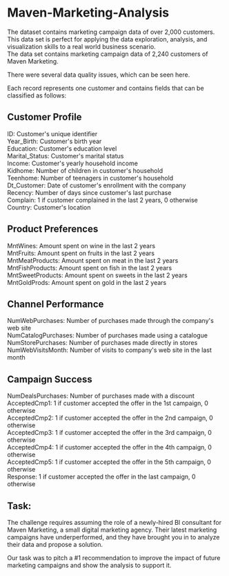 # Maven-Marketing-Analysis
The dataset contains marketing campaign data of over 2,000 customers. This data set is perfect for applying the data exploration, analysis, and visualization skills to a real world business scenario. <br>
The data set contains marketing campaign data of 2,240 customers of Maven Marketing. <br>

There were several data quality issues, which can be seen here. <br>

Each record represents one customer and contains fields that can be classified as follows: <br>

## Customer Profile
ID:                   Customer's unique identifier <br>
Year_Birth:           Customer's birth year <br>
Education:            Customer's education level <br>
Marital_Status:       Customer's marital status <br>
Income:               Customer's yearly household income <br>
Kidhome:              Number of children in customer's household <br>
Teenhome:             Number of teenagers in customer's household <br>
Dt_Customer:          Date of customer's enrollment with the company <br>
Recency:              Number of days since customer's last purchase <br>
Complain:             1 if customer complained in the last 2 years, 0 otherwise <br>
Country:              Customer's location

## Product Preferences
MntWines:             Amount spent on wine in the last 2 years <br>
MntFruits:            Amount spent on fruits in the last 2 years <br>
MntMeatProducts:      Amount spent on meat in the last 2 years <br>
MntFishProducts:      Amount spent on fish in the last 2 years <br>
MntSweetProducts:     Amount spent on sweets in the last 2 years <br>
MntGoldProds:         Amount spent on gold in the last 2 years <br>

## Channel Performance
NumWebPurchases:      Number of purchases made through the company's web site <br>
NumCatalogPurchases:  Number of purchases made using a catalogue <br>
NumStorePurchases:    Number of purchases made directly in stores <br>
NumWebVisitsMonth:    Number of visits to company's web site in the last month <br>

## Campaign Success
NumDealsPurchases:    Number of purchases made with a discount
AcceptedCmp1:         1 if customer accepted the offer in the 1st campaign, 0 otherwise <br>
AcceptedCmp2:         1 if customer accepted the offer in the 2nd campaign, 0 otherwise <br>
AcceptedCmp3:         1 if customer accepted the offer in the 3rd campaign, 0 otherwise <br>
AcceptedCmp4:         1 if customer accepted the offer in the 4th campaign, 0 otherwise <br>
AcceptedCmp5:         1 if customer accepted the offer in the 5th campaign, 0 otherwise <br>
Response:             1 if customer accepted the offer in the last campaign, 0 otherwise <br>

## Task: 

The challenge requires assuming the role of a newly-hired BI consultant for Maven Marketing, a small digital marketing agency. Their latest marketing campaigns have underperformed, and they have brought you in to analyze their data and propose a solution. <br>

Our task was to pitch a #1 recommendation to improve the impact of future marketing campaigns and show the analysis to support it. <br>
